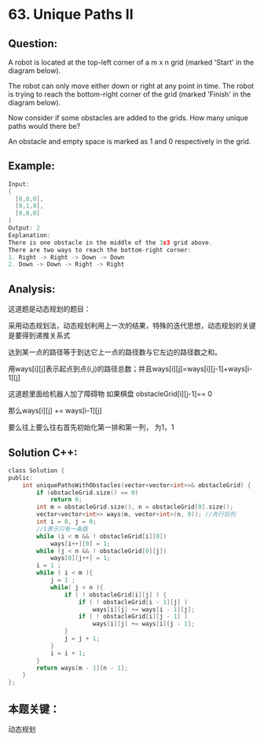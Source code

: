 # 63. Unique Paths II

## Question:
A robot is located at the top-left corner of a m x n grid (marked 'Start' in the diagram below).

The robot can only move either down or right at any point in time. The robot is trying to reach the bottom-right corner of the grid (marked 'Finish' in the diagram below).

Now consider if some obstacles are added to the grids. How many unique paths would there be?

An obstacle and empty space is marked as 1 and 0 respectively in the grid.


## Example:
```C
Input:
[
  [0,0,0],
  [0,1,0],
  [0,0,0]
]
Output: 2
Explanation:
There is one obstacle in the middle of the 3x3 grid above.
There are two ways to reach the bottom-right corner:
1. Right -> Right -> Down -> Down
2. Down -> Down -> Right -> Right
```

## Analysis:
这道题是动态规划的题目：

采用动态规划法，动态规划利用上一次的结果，特殊的迭代思想，动态规划的关键是要得到递推关系式

达到某一点的路径等于到达它上一点的路径数与它左边的路径数之和。

用ways[i][j]表示起点到点(i,j)的路径总数；并且ways[i][j]=ways[i][j-1]+ways[i-1][j]

这道题里面给机器人加了障碍物 如果棋盘 obstacleGrid[i][j-1]== 0

那么ways[i][j] += ways[i-1][j]

要么往上要么往右首先初始化第一排和第一列， 为1，1


## Solution C++:
```C
class Solution {
public:
    int uniquePathsWithObstacles(vector<vector<int>>& obstacleGrid) {
        if (obstacleGrid.size() == 0)
            return 0;
        int m = obstacleGrid.size(), n = obstacleGrid[0].size();
        vector<vector<int>> ways(m, vector<int>(n, 0)); //先行后列
        int i = 0, j = 0;
        //1表示只有一条路
        while (i < m && ! obstacleGrid[i][0])
            ways[i++][0] = 1;
        while (j < n && ! obstacleGrid[0][j])
            ways[0][j++] = 1;
        i = 1 ;
        while ( i < m ){
            j = 1 ;
            while( j < n ){
                if ( ! obstacleGrid[i][j] ) {
                    if ( ! obstacleGrid[i - 1][j] )
                        ways[i][j] += ways[i - 1][j];
                    if ( ! obstacleGrid[i][j - 1] )
                        ways[i][j] += ways[i][j - 1];                    
                }
                j = j + 1;
            }
            i = i + 1;        
        }
        return ways[m - 1][n - 1];
    }
};
```

## 本题关键：
动态规划